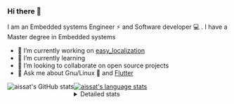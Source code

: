 ### Hi there 👋

I am an Embedded systems Engineer ⚡️ and Software developer 💻 . I have a Master degree in Embedded systems
- 🔭 I’m currently working on [easy_localization](https://pub.dev/packages/easy_localization)
- 🌱 I’m currently learning 
- 👯 I’m looking to collaborate on open source projects
- 💬 Ask me about  Gnu/Linux 🐧 and [Flutter](https://flutter.dev) 

<a href="https://profile-summary-for-github.com/user/aissat">
  <img align="left" height="170px" src="https://github-readme-stats.vercel.app/api?username=aissat&show_icons=true&line_height=27&count_private=true&include_all_commits=true" alt="aissat's GitHub stats"/>
  <img src="https://github-readme-stats.vercel.app/api/top-langs/?username=aissat&hide_langs_below=5&layout=compact" alt="aissat's language stats"/>
</a>

<details>
<summary>Detailed stats</summary>
 

### 🧐 Waka Stats

<!--START_SECTION:waka-->
![Code Time](http://img.shields.io/badge/Code%20Time-5%2C163%20hrs%209%20mins-blue)

![Profile Views](http://img.shields.io/badge/Profile%20Views-0-blue)

![Lines of code](https://img.shields.io/badge/From%20Hello%20World%20I%27ve%20Written-2.0%20million%20lines%20of%20code-blue)

**🐱 My GitHub Data** 

> 📦 120.3 kB Used in GitHub's Storage 
 > 
> 🏆 39 Contributions in the Year 2023
 > 
> 💼 Opted to Hire
 > 
> 📜 164 Public Repositories 
 > 
> 🔑 25 Private Repositories 
 > 
**I'm a Night 🦉** 

```text
🌞 Morning                394 commits         ██░░░░░░░░░░░░░░░░░░░░░░░   07.65 % 
🌆 Daytime                780 commits         ████░░░░░░░░░░░░░░░░░░░░░   15.15 % 
🌃 Evening                2227 commits        ███████████░░░░░░░░░░░░░░   43.25 % 
🌙 Night                  1748 commits        ████████░░░░░░░░░░░░░░░░░   33.95 % 
```
📅 **I'm Most Productive on Thursday** 

```text
Monday                   470 commits         ██░░░░░░░░░░░░░░░░░░░░░░░   09.13 % 
Tuesday                  848 commits         ████░░░░░░░░░░░░░░░░░░░░░   16.47 % 
Wednesday                613 commits         ███░░░░░░░░░░░░░░░░░░░░░░   11.91 % 
Thursday                 946 commits         █████░░░░░░░░░░░░░░░░░░░░   18.37 % 
Friday                   895 commits         ████░░░░░░░░░░░░░░░░░░░░░   17.38 % 
Saturday                 820 commits         ████░░░░░░░░░░░░░░░░░░░░░   15.93 % 
Sunday                   557 commits         ███░░░░░░░░░░░░░░░░░░░░░░   10.82 % 
```


📊 **This Week I Spent My Time On** 

```text
🕑︎ Time Zone: Africa/Algiers

💬 Programming Languages: 
Dart                     16 hrs 25 mins      █████████████████░░░░░░░░   69.57 % 
C                        4 hrs 10 mins       ████░░░░░░░░░░░░░░░░░░░░░   17.68 % 
YAML                     2 hrs 8 mins        ██░░░░░░░░░░░░░░░░░░░░░░░   09.09 % 
JSON                     39 mins             █░░░░░░░░░░░░░░░░░░░░░░░░   02.81 % 
Git                      8 mins              ░░░░░░░░░░░░░░░░░░░░░░░░░   00.58 % 

🔥 Editors: 
VS Code                  23 hrs 36 mins      █████████████████████████   100.00 % 

💻 Operating System: 
Linux                    23 hrs 36 mins      █████████████████████████   100.00 % 
```

**I Mostly Code in Dart** 

```text
TypeScript               10 repos            ███░░░░░░░░░░░░░░░░░░░░░░   11.11 % 
PHP                      7 repos             ██░░░░░░░░░░░░░░░░░░░░░░░   07.78 % 
C++                      7 repos             ██░░░░░░░░░░░░░░░░░░░░░░░   07.78 % 
CSS                      3 repos             █░░░░░░░░░░░░░░░░░░░░░░░░   03.33 % 
Dockerfile               3 repos             █░░░░░░░░░░░░░░░░░░░░░░░░   03.33 % 
```



**Timeline**

![Lines of Code chart](https://raw.githubusercontent.com/aissat/aissat/master/assets/bar_graph.png)


 Last Updated on 08/07/2023 01:20:38 UTC
<!--END_SECTION:waka-->

</details>
